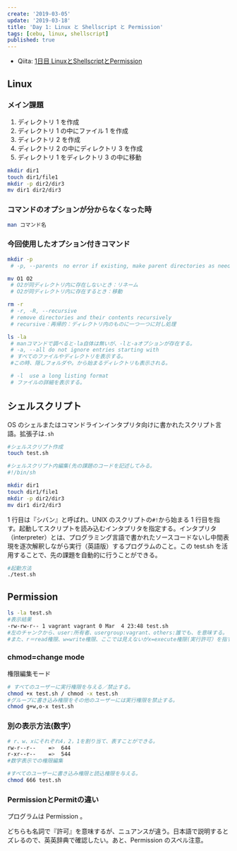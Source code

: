 ```yaml
---
create: '2019-03-05'
update: '2019-03-18'
title: 'Day 1: Linux と Shellscript と Permission'
tags: [cebu, linux, shellscript]
published: true
---
```


- Qiita: [1日目 LinuxとShellscriptとPermission](https://qiita.com/OriverK/items/23509ae58fc0b4cbf462)

## Linux

### メイン課題

1. ディレクトリ 1 を作成
2. ディレクトリ 1 の中にファイル 1 を作成
3. ディレクトリ 2 を作成
4. ディレクトリ 2 の中にディレクトリ 3 を作成
5. ディレクトリ 1 をディレクトリ 3 の中に移動

```sh
mkdir dir1
touch dir1/file1
mkdir -p dir2/dir3
mv dir1 dir2/dir3
```

### コマンドのオプションが分からなくなった時

```sh
man コマンド名
```

### 今回使用したオプション付きコマンド

```sh
mkdir -p
 # -p, --parents　no error if existing, make parent directories as needed

mv O1 O2
 # O2が同ディレクトリ内に存在しないとき：リネーム
 # O2が同ディレクトリ内に存在するとき：移動

rm -r
 # -r, -R, --recursive
 # remove directories and their contents recursively
 # recursive：再帰的：ディレクトリ内のものに一つ一つに対し処理

ls -la
 # manコマンドで調べると-la自体は無いが、-lと-aオプションが存在する。
 # -a, --all do not ignore entries starting with
 # すべてのファイルやディレクトリを表示する。
 #この時、隠しフォルダや。から始まるディレクトリも表示される。

 # -l  use a long listing format
 # ファイルの詳細を表示する。
```

## シェルスクリプト

OS のシェルまたはコマンドラインインタプリタ向けに書かれたスクリプト言語。拡張子は`.sh`

```sh
#シェルスクリプト作成
touch test.sh

#シェルスクリプト内編集(先の課題のコードを記述してみる。
#!/bin/sh

mkdir dir1
touch dir1/file1
mkdir -p dir2/dir3
mv dir1 dir2/dir3
```

1 行目は『シバン』と呼ばれ、UNIX のスクリプトの`#!`から始まる 1 行目を指す。起動してスクリプトを読み込むインタプリタを指定する。インタプリタ（interpreter）とは、プログラミング言語で書かれたソースコードないし中間表現を逐次解釈しながら実行（英語版）するプログラムのこと。この test.sh を活用することで、先の課題を自動的に行うことができる。

```sh
#起動方法
./test.sh
```

## Permission

```sh
ls -la test.sh
#表示結果
-rw-rw-r-- 1 vagrant vagrant 0 Mar  4 23:48 test.sh
#左のチャンクから、user:所有者、usergroup:vagrant、others:誰でも、を意味する。
#また、r＝read権限、w=write権限、ここでは見えないがx=execute権限(実行許可）を指す。
```

### chmod=change mode

権限編集モード

```sh
# すべてのユーザーに実行権限を与える／禁止する。
chmod +x test.sh / chmod -x test.sh
#グループに書き込み権限をその他のユーザーには実行権限を禁止する。
chmod g+w,o-x test.sh
```

### 別の表示方法(数字）

```sh
# r、w、xにそれぞれ4，2，1を割り当て、表すことができる。
rw-r--r--    =>  644
r-xr--r--    =>  544
#数字表示での権限編集

#すべてのユーザーに書き込み権限と読込権限を与える。
chmod 666 test.sh
```

### PermissionとPermitの違い

プログラムは Permission 。

どちらも名詞で『許可』を意味するが、ニュアンスが違う。日本語で説明するとズレるので、英英辞典で確認したい。あと、Permission のスペル注意。
